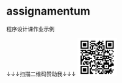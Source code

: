 # assignamentum
程序设计课作业示例

↓↓↓扫描二维码赞助我↓↓↓
![avatar](https://github.com/KotobaSuke/assignamentum/blob/main/patron_code.png)
